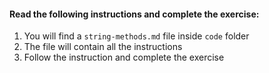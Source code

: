 #### Read the following instructions and complete the exercise:

1. You will find a `string-methods.md` file inside `code` folder
2. The file will contain all the instructions
3. Follow the instruction and complete the exercise

